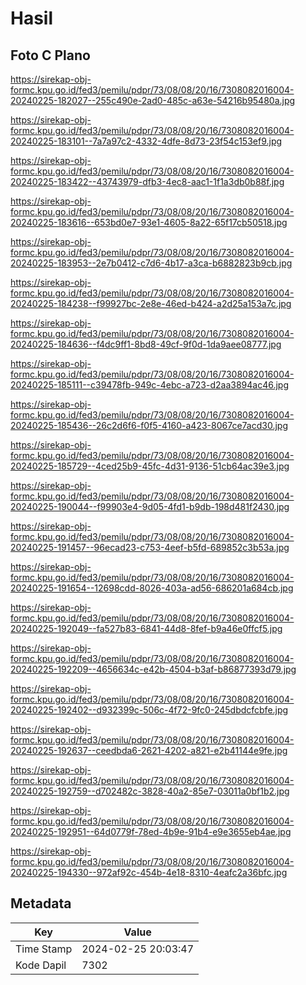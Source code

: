 # Hasil

## Foto C Plano

https://sirekap-obj-formc.kpu.go.id/fed3/pemilu/pdpr/73/08/08/20/16/7308082016004-20240225-182027--255c490e-2ad0-485c-a63e-54216b95480a.jpg

https://sirekap-obj-formc.kpu.go.id/fed3/pemilu/pdpr/73/08/08/20/16/7308082016004-20240225-183101--7a7a97c2-4332-4dfe-8d73-23f54c153ef9.jpg

https://sirekap-obj-formc.kpu.go.id/fed3/pemilu/pdpr/73/08/08/20/16/7308082016004-20240225-183422--43743979-dfb3-4ec8-aac1-1f1a3db0b88f.jpg

https://sirekap-obj-formc.kpu.go.id/fed3/pemilu/pdpr/73/08/08/20/16/7308082016004-20240225-183616--653bd0e7-93e1-4605-8a22-65f17cb50518.jpg

https://sirekap-obj-formc.kpu.go.id/fed3/pemilu/pdpr/73/08/08/20/16/7308082016004-20240225-183953--2e7b0412-c7d6-4b17-a3ca-b6882823b9cb.jpg

https://sirekap-obj-formc.kpu.go.id/fed3/pemilu/pdpr/73/08/08/20/16/7308082016004-20240225-184238--f99927bc-2e8e-46ed-b424-a2d25a153a7c.jpg

https://sirekap-obj-formc.kpu.go.id/fed3/pemilu/pdpr/73/08/08/20/16/7308082016004-20240225-184636--f4dc9ff1-8bd8-49cf-9f0d-1da9aee08777.jpg

https://sirekap-obj-formc.kpu.go.id/fed3/pemilu/pdpr/73/08/08/20/16/7308082016004-20240225-185111--c39478fb-949c-4ebc-a723-d2aa3894ac46.jpg

https://sirekap-obj-formc.kpu.go.id/fed3/pemilu/pdpr/73/08/08/20/16/7308082016004-20240225-185436--26c2d6f6-f0f5-4160-a423-8067ce7acd30.jpg

https://sirekap-obj-formc.kpu.go.id/fed3/pemilu/pdpr/73/08/08/20/16/7308082016004-20240225-185729--4ced25b9-45fc-4d31-9136-51cb64ac39e3.jpg

https://sirekap-obj-formc.kpu.go.id/fed3/pemilu/pdpr/73/08/08/20/16/7308082016004-20240225-190044--f99903e4-9d05-4fd1-b9db-198d481f2430.jpg

https://sirekap-obj-formc.kpu.go.id/fed3/pemilu/pdpr/73/08/08/20/16/7308082016004-20240225-191457--96ecad23-c753-4eef-b5fd-689852c3b53a.jpg

https://sirekap-obj-formc.kpu.go.id/fed3/pemilu/pdpr/73/08/08/20/16/7308082016004-20240225-191654--12698cdd-8026-403a-ad56-686201a684cb.jpg

https://sirekap-obj-formc.kpu.go.id/fed3/pemilu/pdpr/73/08/08/20/16/7308082016004-20240225-192049--fa527b83-6841-44d8-8fef-b9a46e0ffcf5.jpg

https://sirekap-obj-formc.kpu.go.id/fed3/pemilu/pdpr/73/08/08/20/16/7308082016004-20240225-192209--4656634c-e42b-4504-b3af-b86877393d79.jpg

https://sirekap-obj-formc.kpu.go.id/fed3/pemilu/pdpr/73/08/08/20/16/7308082016004-20240225-192402--d932399c-506c-4f72-9fc0-245dbdcfcbfe.jpg

https://sirekap-obj-formc.kpu.go.id/fed3/pemilu/pdpr/73/08/08/20/16/7308082016004-20240225-192637--ceedbda6-2621-4202-a821-e2b41144e9fe.jpg

https://sirekap-obj-formc.kpu.go.id/fed3/pemilu/pdpr/73/08/08/20/16/7308082016004-20240225-192759--d702482c-3828-40a2-85e7-03011a0bf1b2.jpg

https://sirekap-obj-formc.kpu.go.id/fed3/pemilu/pdpr/73/08/08/20/16/7308082016004-20240225-192951--64d0779f-78ed-4b9e-91b4-e9e3655eb4ae.jpg

https://sirekap-obj-formc.kpu.go.id/fed3/pemilu/pdpr/73/08/08/20/16/7308082016004-20240225-194330--972af92c-454b-4e18-8310-4eafc2a36bfc.jpg


## Metadata

| Key        | Value               |
| ---------- | ------------------- |
| Time Stamp | 2024-02-25 20:03:47 |
| Kode Dapil | 7302                |




